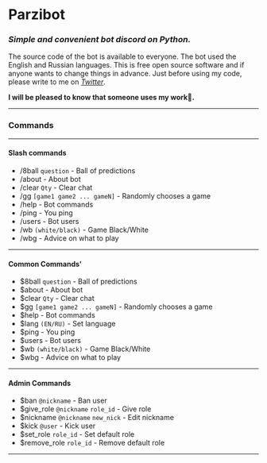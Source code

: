 # Parzibot

### _Simple and convenient bot discord on Python._

The source code of the bot is available to everyone. The bot used the English and Russian languages. This is free open
source software and if anyone wants to change things in advance. Just before using my code, please write to me
on _[Twitter](https://twitter.com/merive_)_.

**I will be pleased to know that someone uses my work🙂.**

___

### Commands
___
#### **Slash commands**
 - /8ball `question` - Ball of predictions
 - /about - About bot
 - /clear `Qty` - Clear chat
 - /gg `[game1 game2 ... gameN]` - Randomly chooses a game
 - /help - Bot commands
 - /ping - You ping
 - /users - Bot users
 - /wb `(white/black)` - Game Black/White
 - /wbg - Advice on what to play
 ___
#### **Common Commands**'
 - $8ball `question` - Ball of predictions
 - $about - About bot
 - $clear `Qty` - Clear chat
 - $gg `[game1 game2 ... gameN]` - Randomly chooses a game
 - $help - Bot commands
 - $lang `(EN/RU)` - Set language
 - $ping - You ping
 - $users - Bot users
 - $wb `(white/black)` - Game Black/White
 - $wbg - Advice on what to play
___
#### **Admin Commands**
 - $ban `@nickname` - Ban user
 - $give_role `@nickname` `role_id` - Give role
 - $nickname `@nickname` `new_nick` - Edit nickname
 - $kick `@user` - Kick user
 - $set_role `role_id` - Set default role
 - $remove_role `role_id` - Remove default role
___
